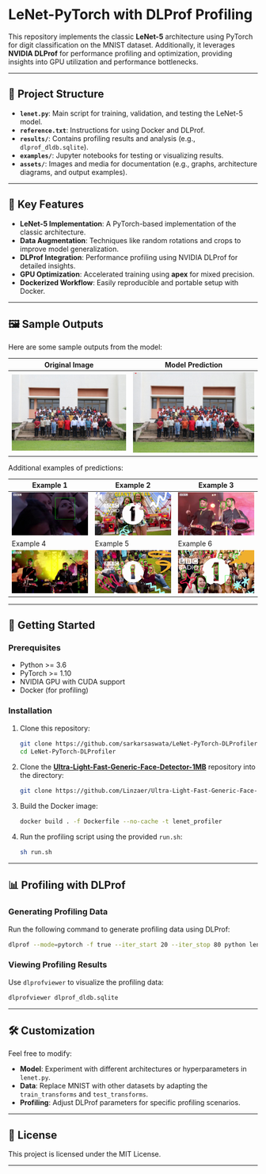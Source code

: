 # LeNet-PyTorch with DLProf Profiling

This repository implements the classic **LeNet-5** architecture using PyTorch for digit classification on the MNIST dataset. Additionally, it leverages **NVIDIA DLProf** for performance profiling and optimization, providing insights into GPU utilization and performance bottlenecks.

---

## 📂 Project Structure
- **`lenet.py`**: Main script for training, validation, and testing the LeNet-5 model.
- **`reference.txt`**: Instructions for using Docker and DLProf.
- **`results/`**: Contains profiling results and analysis (e.g., `dlprof_dldb.sqlite`).
- **`examples/`**: Jupyter notebooks for testing or visualizing results.
- **`assets/`**: Images and media for documentation (e.g., graphs, architecture diagrams, and output examples).

---

## 🔑 Key Features
- **LeNet-5 Implementation**: A PyTorch-based implementation of the classic architecture.
- **Data Augmentation**: Techniques like random rotations and crops to improve model generalization.
- **DLProf Integration**: Performance profiling using NVIDIA DLProf for detailed insights.
- **GPU Optimization**: Accelerated training using **apex** for mixed precision.
- **Dockerized Workflow**: Easily reproducible and portable setup with Docker.

---

## 🖼️ Sample Outputs

Here are some sample outputs from the model:

| Original Image                   | Model Prediction               |
| -------------------------------- | ------------------------------ |
| ![Original Image](Images/og.png) | ![Prediction](Images/pred.png) |

Additional examples of predictions:

| Example 1                  | Example 2                  | Example 3                  |
| -------------------------- | -------------------------- | -------------------------- |
| ![Pred1](Images/pred1.png) | ![Pred2](Images/pred2.png) | ![Pred3](Images/pred3.png) |
| Example 4                  | Example 5                  | Example 6                  |
| ![Pred4](Images/pred4.png) | ![Pred5](Images/pred5.png) | ![Pred6](Images/pred6.png) |

---

## 🚀 Getting Started

### Prerequisites
- Python >= 3.6
- PyTorch >= 1.10
- NVIDIA GPU with CUDA support
- Docker (for profiling)

### Installation
1. Clone this repository:
   ```bash
   git clone https://github.com/sarkarsaswata/LeNet-PyTorch-DLProfiler.git
   cd LeNet-PyTorch-DLProfiler
   ```

2. Clone the **[Ultra-Light-Fast-Generic-Face-Detector-1MB](https://github.com/Linzaer/Ultra-Light-Fast-Generic-Face-Detector-1MB)** repository into the directory:
   ```bash
   git clone https://github.com/Linzaer/Ultra-Light-Fast-Generic-Face-Detector-1MB
   ```

3. Build the Docker image:
   ```bash
   docker build . -f Dockerfile --no-cache -t lenet_profiler
   ```

4. Run the profiling script using the provided `run.sh`:
   ```bash
   sh run.sh
   ```

---

## 📊 Profiling with DLProf

### Generating Profiling Data
Run the following command to generate profiling data using DLProf:
```bash
dlprof --mode=pytorch -f true --iter_start 20 --iter_stop 80 python lenet.py
```

### Viewing Profiling Results
Use `dlprofviewer` to visualize the profiling data:
```bash
dlprofviewer dlprof_dldb.sqlite
```

---

## 🛠️ Customization
Feel free to modify:
- **Model**: Experiment with different architectures or hyperparameters in `lenet.py`.
- **Data**: Replace MNIST with other datasets by adapting the `train_transforms` and `test_transforms`.
- **Profiling**: Adjust DLProf parameters for specific profiling scenarios.

---

## 📜 License
This project is licensed under the MIT License.

---